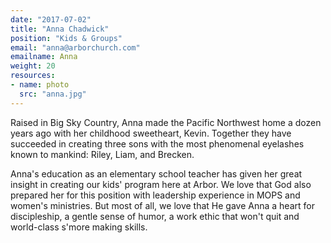 ```yaml
---
date: "2017-07-02"
title: "Anna Chadwick"
position: "Kids & Groups"
email: "anna@arborchurch.com"
emailname: Anna
weight: 20
resources:
- name: photo
  src: "anna.jpg"
---
```


Raised in Big Sky Country, Anna made the Pacific Northwest home a dozen years ago with her childhood sweetheart, Kevin. Together they have succeeded in creating three sons with the most phenomenal eyelashes known to mankind: Riley, Liam, and Brecken.  

Anna's education as an elementary school teacher has given her great insight in creating our kids' program here at Arbor.  We love that God also prepared her for this position with leadership experience in MOPS and women's ministries. But most of all, we love that He gave Anna a heart for discipleship, a gentle sense of humor, a work ethic that won't quit and world-class s'more making skills.  
 
